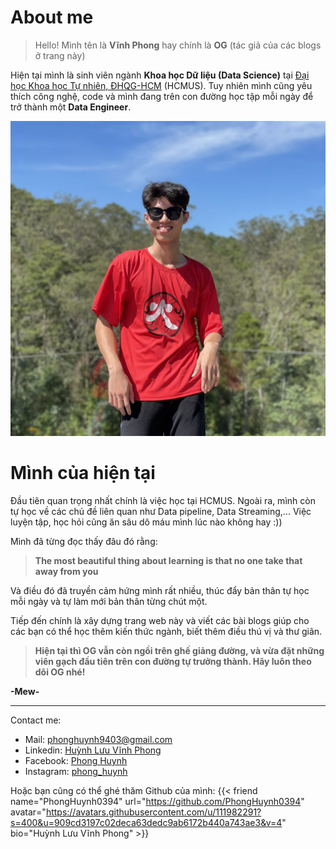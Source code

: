 # About me


> Hello! Mình tên là **Vĩnh Phong** hay chính là **OG** (tác giả của các blogs ở trang này)

Hiện tại mình là sinh viên ngành **Khoa học Dữ liệu (Data Science)** tại [Đại học Khoa học Tự nhiên, ĐHQG-HCM](https://www.hcmus.edu.vn/) (HCMUS). Tuy nhiên mình cũng yêu thích công nghệ, code và mình đang trên con đường học tập mỗi ngày để trở thành một **Data Engineer**.

![OG hồi cúi lớp 12 :))](about-ava.jpg "OG hồi cuối lớp 12")


# Mình của hiện tại
Đầu tiên quan trọng nhất chính là việc học tại HCMUS. Ngoài ra, mình còn tự học về các chủ đề liên quan như Data pipeline, Data Streaming,... Việc luyện tập, học hỏi cũng ăn sâu dô máu mình lúc nào không hay :))

Mình đã từng đọc thấy đâu đó rằng:

> **The most beautiful thing about learning is that no one take that away from you**

Và điều đó đã truyền cảm hứng mình rất nhiều, thúc đẩy bản thân tự học mỗi ngày và tự làm mới bản thân từng chút một. 

Tiếp đến chính là xây dựng trang web này và viết các bài blogs giúp cho các bạn có thể học thêm kiến thức ngành, biết thêm điều thú vị và thư giãn.

> **Hiện tại thì OG vẫn còn ngồi trên ghế giảng đường, và vừa đặt những viên gạch đầu tiên trên con đường tự trưởng thành. Hãy luôn theo dõi OG nhé!**

**-Mew-**

---
Contact me:
- Mail: phonghuynh9403@gmail.com 
- Linkedin: [Huỳnh Lưu Vĩnh Phong](https://www.linkedin.com/in/hu%E1%BB%B3nh-l%C6%B0u-v%C4%A9nh-phong-3524b127a/)
- Facebook: [Phong Huynh](https://www.facebook.com/profile.php?id=100007553837967)
- Instagram: [phong_huynh](https://www.instagram.com/phong_huynhh/)

Hoặc bạn cũng có thể ghé thăm Github của mình:
{{< friend name="PhongHuynh0394" url="https://github.com/PhongHuynh0394" avatar="https://avatars.githubusercontent.com/u/111982291?s=400&u=909cd3197c02deca63dedc9ab6172b440a743ae3&v=4" bio="Huỳnh Lưu Vĩnh Phong" >}}



